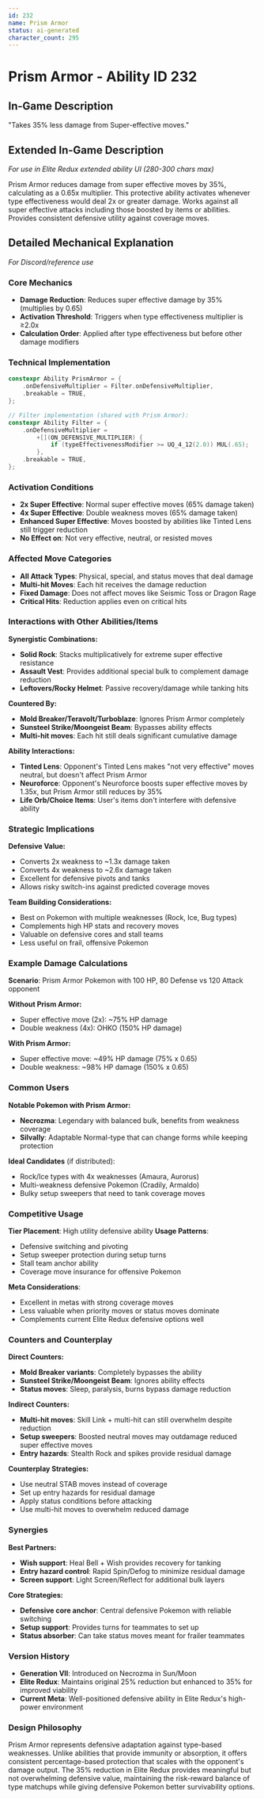 ```yaml
---
id: 232
name: Prism Armor
status: ai-generated
character_count: 295
---
```


# Prism Armor - Ability ID 232

## In-Game Description
"Takes 35% less damage from Super-effective moves."

## Extended In-Game Description
*For use in Elite Redux extended ability UI (280-300 chars max)*

Prism Armor reduces damage from super effective moves by 35%, calculating as a 0.65x multiplier. This protective ability activates whenever type effectiveness would deal 2x or greater damage. Works against all super effective attacks including those boosted by items or abilities. Provides consistent defensive utility against coverage moves.

## Detailed Mechanical Explanation
*For Discord/reference use*

### Core Mechanics
- **Damage Reduction**: Reduces super effective damage by 35% (multiplies by 0.65)
- **Activation Threshold**: Triggers when type effectiveness multiplier is ≥2.0x
- **Calculation Order**: Applied after type effectiveness but before other damage modifiers

### Technical Implementation
```cpp
constexpr Ability PrismArmor = {
    .onDefensiveMultiplier = Filter.onDefensiveMultiplier,
    .breakable = TRUE,
};

// Filter implementation (shared with Prism Armor):
constexpr Ability Filter = {
    .onDefensiveMultiplier =
        +[](ON_DEFENSIVE_MULTIPLIER) {
            if (typeEffectivenessModifier >= UQ_4_12(2.0)) MUL(.65);
        },
    .breakable = TRUE,
};
```

### Activation Conditions
- **2x Super Effective**: Normal super effective moves (65% damage taken)
- **4x Super Effective**: Double weakness moves (65% damage taken) 
- **Enhanced Super Effective**: Moves boosted by abilities like Tinted Lens still trigger reduction
- **No Effect on**: Not very effective, neutral, or resisted moves

### Affected Move Categories
- **All Attack Types**: Physical, special, and status moves that deal damage
- **Multi-hit Moves**: Each hit receives the damage reduction
- **Fixed Damage**: Does not affect moves like Seismic Toss or Dragon Rage
- **Critical Hits**: Reduction applies even on critical hits

### Interactions with Other Abilities/Items
**Synergistic Combinations:**
- **Solid Rock**: Stacks multiplicatively for extreme super effective resistance
- **Assault Vest**: Provides additional special bulk to complement damage reduction
- **Leftovers/Rocky Helmet**: Passive recovery/damage while tanking hits

**Countered By:**
- **Mold Breaker/Teravolt/Turboblaze**: Ignores Prism Armor completely
- **Sunsteel Strike/Moongeist Beam**: Bypasses ability effects
- **Multi-hit moves**: Each hit still deals significant cumulative damage

**Ability Interactions:**
- **Tinted Lens**: Opponent's Tinted Lens makes "not very effective" moves neutral, but doesn't affect Prism Armor
- **Neuroforce**: Opponent's Neuroforce boosts super effective moves by 1.35x, but Prism Armor still reduces by 35%
- **Life Orb/Choice Items**: User's items don't interfere with defensive ability

### Strategic Implications
**Defensive Value:**
- Converts 2x weakness to ~1.3x damage taken
- Converts 4x weakness to ~2.6x damage taken  
- Excellent for defensive pivots and tanks
- Allows risky switch-ins against predicted coverage moves

**Team Building Considerations:**
- Best on Pokemon with multiple weaknesses (Rock, Ice, Bug types)
- Complements high HP stats and recovery moves
- Valuable on defensive cores and stall teams
- Less useful on frail, offensive Pokemon

### Example Damage Calculations
**Scenario**: Prism Armor Pokemon with 100 HP, 80 Defense vs 120 Attack opponent

**Without Prism Armor:**
- Super effective move (2x): ~75% HP damage
- Double weakness (4x): OHKO (150% HP damage)

**With Prism Armor:**
- Super effective move: ~49% HP damage (75% x 0.65)
- Double weakness: ~98% HP damage (150% x 0.65)

### Common Users
**Notable Pokemon with Prism Armor:**
- **Necrozma**: Legendary with balanced bulk, benefits from weakness coverage
- **Silvally**: Adaptable Normal-type that can change forms while keeping protection

**Ideal Candidates** (if distributed):
- Rock/Ice types with 4x weaknesses (Amaura, Aurorus)
- Multi-weakness defensive Pokemon (Cradily, Armaldo)
- Bulky setup sweepers that need to tank coverage moves

### Competitive Usage
**Tier Placement**: High utility defensive ability
**Usage Patterns**:
- Defensive switching and pivoting
- Setup sweeper protection during setup turns
- Stall team anchor ability
- Coverage move insurance for offensive Pokemon

**Meta Considerations**:
- Excellent in metas with strong coverage moves
- Less valuable when priority moves or status moves dominate
- Complements current Elite Redux defensive options well

### Counters and Counterplay
**Direct Counters:**
- **Mold Breaker variants**: Completely bypasses the ability
- **Sunsteel Strike/Moongeist Beam**: Ignores ability effects
- **Status moves**: Sleep, paralysis, burns bypass damage reduction

**Indirect Counters:**
- **Multi-hit moves**: Skill Link + multi-hit can still overwhelm despite reduction
- **Setup sweepers**: Boosted neutral moves may outdamage reduced super effective moves  
- **Entry hazards**: Stealth Rock and spikes provide residual damage

**Counterplay Strategies:**
- Use neutral STAB moves instead of coverage
- Set up entry hazards for residual damage
- Apply status conditions before attacking
- Use multi-hit moves to overwhelm reduced damage

### Synergies
**Best Partners:**
- **Wish support**: Heal Bell + Wish provides recovery for tanking
- **Entry hazard control**: Rapid Spin/Defog to minimize residual damage
- **Screen support**: Light Screen/Reflect for additional bulk layers

**Core Strategies:**
- **Defensive core anchor**: Central defensive Pokemon with reliable switching
- **Setup support**: Provides turns for teammates to set up
- **Status absorber**: Can take status moves meant for frailer teammates

### Version History
- **Generation VII**: Introduced on Necrozma in Sun/Moon
- **Elite Redux**: Maintains original 25% reduction but enhanced to 35% for improved viability
- **Current Meta**: Well-positioned defensive ability in Elite Redux's high-power environment

### Design Philosophy
Prism Armor represents defensive adaptation against type-based weaknesses. Unlike abilities that provide immunity or absorption, it offers consistent percentage-based protection that scales with the opponent's damage output. The 35% reduction in Elite Redux provides meaningful but not overwhelming defensive value, maintaining the risk-reward balance of type matchups while giving defensive Pokemon better survivability options.
